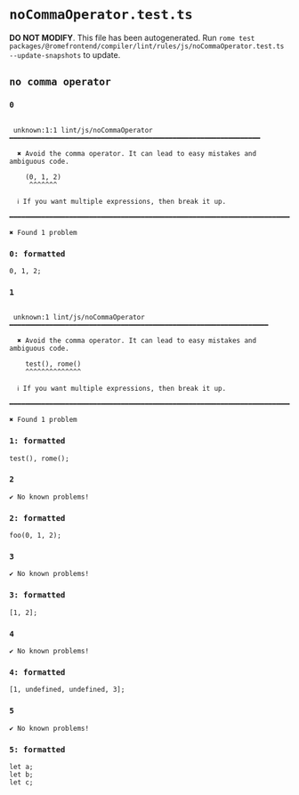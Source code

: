 # `noCommaOperator.test.ts`

**DO NOT MODIFY**. This file has been autogenerated. Run `rome test packages/@romefrontend/compiler/lint/rules/js/noCommaOperator.test.ts --update-snapshots` to update.

## `no comma operator`

### `0`

```

 unknown:1:1 lint/js/noCommaOperator ━━━━━━━━━━━━━━━━━━━━━━━━━━━━━━━━━━━━━━━━━━━━━━━━━━━━━━━━━━━━━━━

  ✖ Avoid the comma operator. It can lead to easy mistakes and ambiguous code.

    (0, 1, 2)
     ^^^^^^^

  ℹ If you want multiple expressions, then break it up.

━━━━━━━━━━━━━━━━━━━━━━━━━━━━━━━━━━━━━━━━━━━━━━━━━━━━━━━━━━━━━━━━━━━━━━━━━━━━━━━━━━━━━━━━━━━━━━━━━━━━

✖ Found 1 problem

```

### `0: formatted`

```
0, 1, 2;

```

### `1`

```

 unknown:1 lint/js/noCommaOperator ━━━━━━━━━━━━━━━━━━━━━━━━━━━━━━━━━━━━━━━━━━━━━━━━━━━━━━━━━━━━━━━━━

  ✖ Avoid the comma operator. It can lead to easy mistakes and ambiguous code.

    test(), rome()
    ^^^^^^^^^^^^^^

  ℹ If you want multiple expressions, then break it up.

━━━━━━━━━━━━━━━━━━━━━━━━━━━━━━━━━━━━━━━━━━━━━━━━━━━━━━━━━━━━━━━━━━━━━━━━━━━━━━━━━━━━━━━━━━━━━━━━━━━━

✖ Found 1 problem

```

### `1: formatted`

```
test(), rome();

```

### `2`

```
✔ No known problems!

```

### `2: formatted`

```
foo(0, 1, 2);

```

### `3`

```
✔ No known problems!

```

### `3: formatted`

```
[1, 2];

```

### `4`

```
✔ No known problems!

```

### `4: formatted`

```
[1, undefined, undefined, 3];

```

### `5`

```
✔ No known problems!

```

### `5: formatted`

```
let a;
let b;
let c;

```
